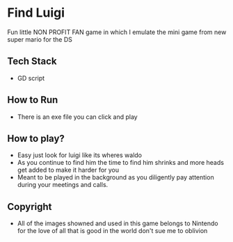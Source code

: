 # Find Luigi
Fun little NON PROFIT FAN game in which I emulate the mini game from new super mario for the DS 

## Tech Stack
- GD script


## How to Run
- There is an exe file you can click and play

## How to play?
- Easy just look for luigi like its wheres waldo
- As you continue to find him the time to find him shrinks and more heads get added to make it harder for you 
- Meant to be played in the background as you diligently pay attention during your meetings and calls.




## Copyright
- All of the images showned and used in this game belongs to Nintendo for the love of all that is good in the world don't sue me to oblivion 


